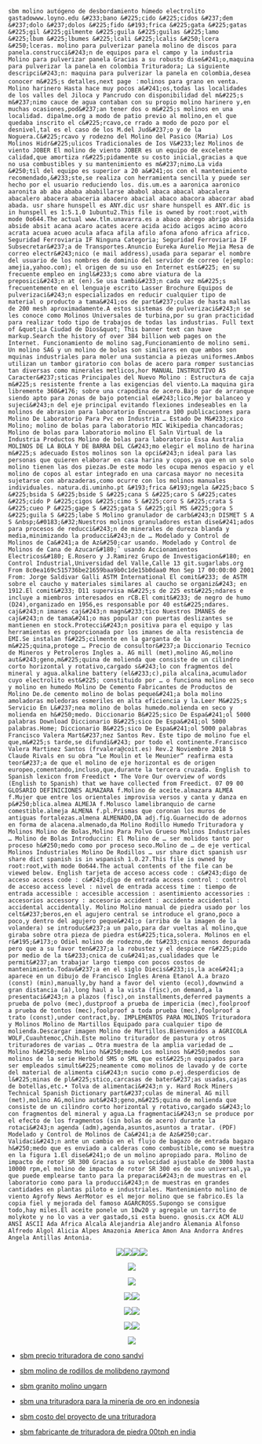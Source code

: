 
```
sbm molino autógeno de desbordamiento húmedo electrolito gastadowww.loyno.edu &#233;bano &#225;cido &#225;cidos &#237;dem &#237;dolo &#237;dolos &#225;fido &#193;frica &#225;gata &#225;gatas &#225;gil &#225;gilmente &#225;guila &#225;guilas &#225;lamo &#225;lbum &#225;lbumes &#225;lcali &#225;lcalis &#250;lcera &#250;lceras. molino para pulverizar panela molino de discos para panela.construcci&#243;n de equipos para el campo y la industria Molino para pulverizar panela Gracias a su robusto dise&#241;o,maquina para pulverizar la panela en colombia Trituradora; La siguiente descripci&#243;n: maquina para pulverizar la panela en colombia,desea conocer m&#225;s detalles,next page ：molinos para grano en venta. Molino harinero Hasta hace muy pocos a&#241;os,todas las localidades de los valles del Jiloca y Pancrudo con disponibilidad del m&#225;s m&#237;nimo cauce de agua contaban con su propio molino harinero y,en muchas ocasiones,pod&#237;an tener dos o m&#225;s molinos en una localidad. dipalme.org a modo de patio previo al molino,en el que quedaba inscrito el c&#225;rcavo,ce rrado a modo de pozo por el desnivel,tal es el caso de los M.del Jud&#237;o y de la Noguera.C&#225;rcavo y rodezno del Molino del Pasico (Maria) Los Molinos Hidr&#225;ulicos Tradicionales de Ios V&#233;lez Molinos de viento JOBER El molino de viento JOBER es un equipo de excelente calidad,que amortiza r&#225;pidamente su costo inicial,gracias a que no usa combustibles y su mantenimiento es m&#237;nimo.La vida &#250;til del equipo es superior a 20 a&#241;os con el mantenimiento recomendado,&#233;ste,se realiza con herramienta sencilla y puede ser hecho por el usuario reduciendo los. dis.um.es a aaronica aaronico aaronita ab aba ababa ababillarse ababol abaca abacal abacalera abacalero abacera abaceria abacero abacial abaco abacora abacorar abad abada. usr share hunspell es ANY.dic usr share hunspell es ANY.dic is in hunspell es 1:5.1.0 1ubuntu2.This file is owned by root:root,with mode 0o644.The actual www.tlm.unavarra.es a abaco abrego abrigo absida abside absit acana acaro acates acere acida acido acigos acimo acoro acrata acuea acueo acula afaca afila afilo afona afono africa africo. Seguridad Ferroviaria IF Ninguna Categoria; Seguridad Ferroviaria IF Subsecretar&#237;a de Transportes.Anuncio Eureka Aurelio Mejia Mesa de correo electr&#243;nico (e mail address),usada para separar el nombre del usuario de los nombres de dominio del servidor de correo (ejemplo: amejia,yahoo.com); el origen de su uso en Internet est&#225; en su frecuente empleo en ingl&#233;s como abre viatura de la preposici&#243;n at (en).Se usa tambi&#233;n cada vez m&#225;s frecuentemente en el lenguaje escrito Lasser Brochure Equipos de pulverizaci&#243;n especializados en reducir cualquier tipo de material o producto a tama&#241;os de part&#237;culas de hasta mallas de 200 mesh aproximadamente.A estos sistemas de pulverizaci&#243;n se les conoce como Molinos Universales de turbina,por su gran practicidad para realizar todo tipo de trabajos de todas las industrias. Full text of &quot;La Ciudad de Dios&quot; This banner text can have markup.Search the history of over 384 billion web pages on the Internet. Funcionamiento de molino sag,Funcionamiento de molino semi. Un molino SAG y un molino de bolas son similares en que ambos son mquinas industriales para moler una sustancia a piezas uniformes.Ambos utilizan un tambor giratorio con bolas de acero para romper sustancias tan diversas como minerales metlicos,hor MANUAL INSTRUCTIVO A5 Caracter&#237;sticas Principales del Nuevo Molino : Estructura de caja m&#225;s resistente frente a las exigencias del viento.La maquina gira libremente 360&#176; sobre una crapodina de acero.Bajo par de arranque siendo apto para zonas de bajo potencial e&#243;lico.Mejor balanceo y sujeci&#243;n del eje principal evitando flexiones indeseables en la molinos de abrasion para laboratorio Encuentra 100 publicaciones para Molino De Laboratorio Para Pvc en Industria … Estado De M&#233;xico Molino; molino de bolas para laboratorio MIC Wikipedia chancadoras; Molino de bolas para laboratorio molino El Saln Virtual de la Industria Productos Molino de bolas para laboratorio Essa Australia MOLINOS DE LA BOLA Y DE BARRA DEL C&#243;mo elegir el molino de harina m&#225;s adecuado Estos molinos son la opci&#243;n ideal para las personas que quieren elaborar en casa harina y copos,ya que en un solo molino tienen las dos piezas.De este modo les ocupa menos espacio y el molino de copos al estar integrado en una carcasa mayor no necesita sujetarse con abrazaderas,como ocurre con los molinos manuales individuales. natura.di.uminho.pt &#193;frica &#193;ngela &#225;baco S &#225;bsida S &#225;bside S &#225;cana S &#225;caro S &#225;cates &#225;cido P &#225;cigos &#225;cimo S &#225;coro S &#225;crata S &#225;cueo P &#225;gape S &#225;gata S &#225;gil MS &#225;gora S &#225;guila S &#225;labe S Molino granulador de carb&#243;n DISMET S A S &nbsp;&#0183;&#32;Nuestros molinos granuladores estan dise&#241;ados para procesos de reducci&#243;n de minerales de dureza blanda y media,minimizando la producci&#243;n de … Modelado y Control de Molinos de Ca&#241;a de Az&#250;car usando. Modelado y Control de Molinos de Cana de Azucar&#180;˜ usando Accionamientos Electricos&#180; E.Rosero y J.Ramirez Grupo de Investigacion&#180; en Control Industrial,Universidad del Valle,Calle 13 git.sugarlabs.org From 8c0ea169c515736be21659baa9b0c1de15b0daa0 Mon Sep 17 00:00:00 2001 From: Jorge Saldivar Galli ASTM International El comit&#233; de ASTM sobre el caucho y materiales similares al caucho se organiz&#243; en 1912.El comit&#233; D11 supervisa m&#225;s de 225 est&#225;ndares e incluye a miembros interesados en rCB.El comit&#233; de negro de humo (D24),organizado en 1956,es responsable por 40 est&#225;ndares. caj&#243;n imanes caj&#243;n magn&#233;tico Nuestros IMANES de caj&#243;n de tama&#241;o mas popular con puertas deslizantes se mantienen en stock.Protecci&#243;n positiva para el equipo y las herramientas es proporcionada por los imanes de alta resistencia de EMI.Se instalan f&#225;cilmente en la garganta de la m&#225;quina,protege … Precio de consultor&#237;a Diccionario Tecnico de Mineros y Petroleros Ingles a. AG mill (met),molino AG,molino aut&#243;geno,m&#225;quina de molienda que consiste de un cilindro corto horizontal y rotativo,cargado s&#243;lo con fragmentos del mineral y agua.alkaline battery (el&#233;c),pila alcalina,acumulador cuyo electrolito est&#225; constituido por … o funciona molino en seco y molino en humedo Molino De Cemento Fabricantes de Productos de Molino De.de cemento molino de bolas peque&#241;a bola molino amoladoras moledoras esmeriles en alta eficiencia y la.Leer M&#225;s Servicio En L&#237;nea molino de bolas humedo.molienda en seco y molienda en h&#250;medo. Diccionario B&#225;sico De Espa&#241;ol 5000 palabras Download Diccionario B&#225;sico De Espa&#241;ol 5000 palabras.Home; Diccionario B&#225;sico De Espa&#241;ol 5000 palabras Francisco Valera Mart&#237;nez Santos Rev. Este tipo de molino fue el que,m&#225;s tarde,se difundi&#243; por todo el continente.Francisco Valera Martinez Santos (frvalera@coit.es) Rev.2 Noviembre 2018 5 Claude Rivals en su obra “Le Moulin et le Meunier” reafirma esta teor&#237;a de que el molino de eje horizontal es de origen europeo,comentando,incluso,que,durante la tercera cruzada. English to Spanish lexicon from Freedict • The Vore Our overview of words (English to Spanish) that we have collected from Freedict. 07 09 00 GLOSARIO DEFINICIONES ALMAZARA f.Molino de aceite.almazara ALMEA f.Mujer que entre los orientales improvisa versos y canta y danza en p&#250;blica.almea ALMEJA f.Molusco lamelibranquio de carne comestible.almeja ALMENA f.pl.Prismas que coronan los muros de antiguas fortalezas.almena ALMENADO,DA adj.fig.Guarnecido de adornos en forma de alacena.almenado,da Molino Rodillo Humedo Trituradora y Molinos Molino de Bolas,Molino Para Polvo Grueso Molinos Industriales … Molino de Bolas Introduccin: El Molino de … ser molidos tanto por proceso h&#250;medo como por proceso seco.Molino de … de eje vertical Molinos Industriales Molino De Rodillos … usr share dict spanish usr share dict spanish is in wspanish 1.0.27.This file is owned by root:root,with mode 0o644.The actual contents of the file can be viewed below. English tarjeta de acceso access code : c&#243;digo de acceso access code : c&#243;digo de entrada access control : control de acceso access level : nivel de entrada access time : tiempo de entrada accessible : accesible accession : asentimiento accessories : accesorios accessory : accesorio accident : accidente accidental : accidental accidentally. Molino Molino manual de piedra usado por los celt&#237;beros,en el agujero central se introduce el grano,poco a poco,y dentro del agujero peque&#241;o (arriba de la imagen de la volandera) se introduc&#237;a un palo,para dar vueltas al molino,que giraba sobre otra pieza de piedra est&#225;tica,solera. Molinos en el r&#195;&#173;o Odiel molino de rodezno,de t&#233;cnica menos depurada pero que a su favor ten&#237;a la robustez y el despiece r&#225;pido por medio de la t&#233;cnica de cu&#241;as,cualidades que le permit&#237;an trabajar largo tiempo con pocos costos de mantenimiento.Todav&#237;a en el siglo Diecis&#233;is,la ace&#241;a aparece en un dibujo de Francisco Ingles Arena Etanol A.a brazo (const) (min),manually,by hand a favor del viento (ecol),downwind a gran distancia (a),long haul a la vista (fisc),on demand,a la presentaci&#243;n a plazos (fisc),on installments,deferred payments a prueba de polvo (mec),dustproof a prueba de impericia (mec),foolproof a prueba de tontos (mec),foolproof a toda prueba (mec),foolproof a trato (const),under contract,by. IMPLEMENTOS PARA MOLINOS Trituradora y Molinos Molino de Martillos Equipado para cualquier tipo de molienda.Descargar imagen Molino de Martillos.Bienvenidos a AGRICOLA WOLF,Cuauhtemoc,Chih.Este molino triturador de pastura y otros trituradores de varias … Otra muestra de la amplia variedad de … Molino h&#250;medo Molino h&#250;medo Los molinos h&#250;medos son molinos de la serie Herbold SMS o SML que est&#225;n equipados para ser empleados simult&#225;neamente como molinos de lavado y de corte del material de alimenta ci&#243;n sucio como p.ej.desperdicios de l&#225;minas de pl&#225;stico,carcasas de bater&#237;as usadas,cajas de botellas,etc.• Tolva de alimentaci&#243;n y. Hard Rock Miners Technical Spanish Dictionary part&#237;culas de mineral AG mill (met),molino AG,molino aut&#243;geno,m&#225;quina de molienda que consiste de un cilindro corto horizontal y rotativo,cargado s&#243;lo con fragmentos del mineral y agua.La fragmentaci&#243;n se produce por el efecto de los fragmentos (sin bolas de acero) durante la rotaci&#243;n agenda (adm),agenda,asuntos,asuntos a tratar. (PDF) Modelado y Control de Molinos de Ca&#241;a de Az&#250;car. Validaci&#243;n ante un cambio en el flujo de bagazo de entrada bagazo h&#250;medo que es enviado a calderas como combustible,como se muestra en la figura 1.El dise&#241;o de un molino apropiado para. Molino de impacto de rotor SR 300 Gracias a su velocidad ajustable de 3000 hasta 10000 rpm,el molino de impacto de rotor SR 300 es de uso universal,ya que puede emplearse tanto para la preparaci&#243;n de muestras en el laboratorio como para la producci&#243;n de muestras en grandes cantidades en plantas piloto e industriales. Mantenimiento molino de viento Agrofy News AerMotor es el mejor molino que se fabrico.Es la copia fiel y mejorada del famoso AGARCROSS.Supongo se consigue todo,hay miles.El aceite ponele un 10w20 y agregale un tarrito de molykote y no lo vas a ver gastado,si esta bueno. gnosis.cx ACM ALU ANSI ASCII Ada Africa Alcala Alejandria Alejandro Alemania Alfonso Alfredo Algol Alicia Alpes Amazonia America Amon Ana Andorra Andres Angela Antillas Antonia. 
```

<div align="center">

<a href="https://es-mill.shibang-china.com/github&k=sbm+molino+aut%C3%B3geno+de+desbordamiento+h%C3%BAmedo+electrolito+gastado"><img src="https://static.shibang-china.com/es/mill/index.jpg"></a><a href="https://es-mill.shibang-china.com/materials.htmlgithub&k=sbm+molino+aut%C3%B3geno+de+desbordamiento+h%C3%BAmedo+electrolito+gastado"><img src="https://static.shibang-china.com/es/mill/materials.jpg"></a><a href="https://es-mill.shibang-china.com/about.htmlgithub&k=sbm+molino+aut%C3%B3geno+de+desbordamiento+h%C3%BAmedo+electrolito+gastado"><img src="https://static.shibang-china.com/es/mill/about.jpg"></a><a href="https://es-mill.shibang-china.com/contact.htmlgithub&k=sbm+molino+aut%C3%B3geno+de+desbordamiento+h%C3%BAmedo+electrolito+gastado"><img src="https://static.shibang-china.com/es/mill/contact.jpg"></a>

<a href="https://es-mill.shibang-china.com/github&k=sbm+molino+aut%C3%B3geno+de+desbordamiento+h%C3%BAmedo+electrolito+gastado"><img src="https://static.shibang-china.com/es/mill/banner.jpg"></a>

<a href="https://swt.shibang-china.com/github&k=sbm+molino+aut%C3%B3geno+de+desbordamiento+h%C3%BAmedo+electrolito+gastado"><img src="https://static.shibang-china.com/es/mill/chat.jpg"></a>

<a href="https://es-mill.shibang-china.com/products/vertical-roller-mill.htmlgithub&k=sbm+molino+aut%C3%B3geno+de+desbordamiento+h%C3%BAmedo+electrolito+gastado"><img src="https://static.shibang-china.com/es/mill/vertical.jpg"></a><a href="https://es-mill.shibang-china.com/products/raymond-mill.htmlgithub&k=sbm+molino+aut%C3%B3geno+de+desbordamiento+h%C3%BAmedo+electrolito+gastado"><img src="https://static.shibang-china.com/es/mill/raymond.jpg"></a>

<a href="https://es-mill.shibang-china.com/products/ultrafine-grinding-mill.htmlgithub&k=sbm+molino+aut%C3%B3geno+de+desbordamiento+h%C3%BAmedo+electrolito+gastado"><img src="https://static.shibang-china.com/es/mill/ultrafine.jpg"></a><a href="https://es-mill.shibang-china.com/products/trapezium-grinding-mill.htmlgithub&k=sbm+molino+aut%C3%B3geno+de+desbordamiento+h%C3%BAmedo+electrolito+gastado"><img src="https://static.shibang-china.com/es/mill/trapezium.jpg"></a>

<a href="https://es-mill.shibang-china.com/products/ball-mill.htmlgithub&k=sbm+molino+aut%C3%B3geno+de+desbordamiento+h%C3%BAmedo+electrolito+gastado"><img src="https://static.shibang-china.com/es/mill/ball.jpg"></a><a href="https://es-mill.shibang-china.com/products/hammer-mill.htmlgithub&k=sbm+molino+aut%C3%B3geno+de+desbordamiento+h%C3%BAmedo+electrolito+gastado"><img src="https://static.shibang-china.com/es/mill/hammer.jpg"></a>

<a href="https://swt.shibang-china.com/github&k=sbm+molino+aut%C3%B3geno+de+desbordamiento+h%C3%BAmedo+electrolito+gastado"><img src="https://static.shibang-china.com/es/mill/case.jpg"></a>

</div>


* [sbm precio trituradora de cono sandvi](sbm%20precio%20trituradora%20de%20cono%20sandvi.md)

* [sbm molino de rodillos de molibdeno raymond](sbm%20molino%20de%20rodillos%20de%20molibdeno%20raymond.md)

* [sbm granito molino ungarn](sbm%20granito%20molino%20ungarn.md)

* [sbm una trituradora para la minería de oro en indonesia](sbm%20una%20trituradora%20para%20la%20miner%C3%ADa%20de%20oro%20en%20indonesia.md)

* [sbm costo del proyecto de una trituradora](sbm%20costo%20del%20proyecto%20de%20una%20trituradora.md)

* [sbm fabricante de trituradora de piedra 00tph en india](sbm%20fabricante%20de%20trituradora%20de%20piedra%2000tph%20en%20india.md)